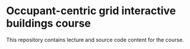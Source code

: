 # Occupant-centric grid interactive buildings course

This repository contains lecture and source code content for the course.